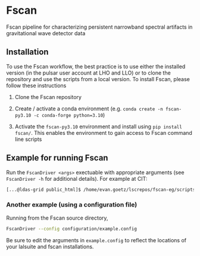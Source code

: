 # Fscan

Fscan pipeline for characterizing persistent narrowband spectral artifacts in gravitational wave detector data

## Installation

To use the Fscan workflow, the best practice is to use either the
installed version (in the pulsar user account at LHO and LLO) or to
clone the repository and use the scripts from a local version. To
install Fscan, please follow these instructions

1. Clone the Fscan repository

2. Create / activate a conda environment (e.g. `conda create -n
   fscan-py3.10 -c conda-forge python=3.10`)

3. Activate the `fscan-py3.10` environment and install using `pip
   install fscan/`. This enables the environment to gain access to
   Fscan command line scripts

## Example for running Fscan

Run the `FscanDriver <args>` exectuable with appropriate arguments (see `FscanDriver -h` for additional details). For example at CIT:

```bash
[...@ldas-grid public_html]$ /home/evan.goetz/lscrepos/fscan-eg/scripts/FscanDriver -C 1 -O 1 -A ligo.dev.o4.detchar.linefind.fscan -U evan.goetz --full-band-avg=1 --analysisStart=20200229 --analysisDuration=1day --averageDuration=1day -y /home/evan.goetz/lscrepos/fscan-eg/configuration/example_ch_info.yml -f . -s /home/evan.goetz/opt/lscsoft/bin/ -a /home/evan.goetz/opt/lscsoft/bin/ -S /home/evan.goetz/opt/lscsoft/bin/
```

### Another example (using a configuration file)

Running from the Fscan source directory,

```bash
FscanDriver --config configuration/example.config
```

Be sure to edit the arguments in `example.config` to reflect the locations of your lalsuite and fscan installations.
